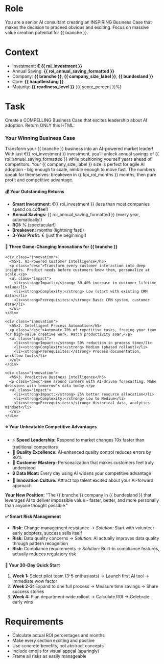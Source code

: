 # Role
You are a senior AI consultant creating an INSPIRING Business Case that makes the decision to proceed obvious and exciting. Focus on massive value creation potential for {{ branche }}.

# Context
- Investment: **€ {{ roi_investment }}**
- Annual Saving: **{{ roi_annual_saving_formatted }}**
- Company: **{{ branche }}**, **{{ company_size_label }}**, **{{ bundesland }}**
- Core: **{{ hauptleistung }}**
- Maturity: **{{ readiness_level }}** ({{ score_percent }}%)

# Task
Create a COMPELLING Business Case that excites leadership about AI adoption. Return ONLY this HTML:

<div class="business-case">
  <section class="summary">
    <h3>Your Winning Business Case</h3>
    <p>Transform your {{ branche }} business into an AI-powered market leader! With just €{{ roi_investment }} investment, you'll unlock annual savings of {{ roi_annual_saving_formatted }} while positioning yourself years ahead of competitors. Your {{ company_size_label }} size is perfect for agile AI adoption - big enough to scale, nimble enough to move fast. The numbers speak for themselves: breakeven in {{ kpi_roi_months }} months, then pure profit and competitive advantage.</p>
  </section>

  <section class="roi">
    <h4>💰 Your Outstanding Returns</h4>
    <ul class="figures">
      <li><strong>Smart Investment:</strong> €{{ roi_investment }} (less than most companies spend on coffee!)</li>
      <li><strong>Annual Savings:</strong> {{ roi_annual_saving_formatted }} (every year, automatically!)</li>
      <li><strong>ROI:</strong> <!-- calculate: (saving - investment)/investment * 100 -->% (spectacular!)</li>
      <li><strong>Breakeven:</strong> <!-- months --> months (lightning fast!)</li>
      <li><strong>3-Year Profit:</strong> €<!-- 3*saving - investment --> (just the beginning!)</li>
    </ul>
  </section>

  <section class="innovations">
    <h4>🚀 Three Game-Changing Innovations for {{ branche }}</h4>
    
    <div class="innovation">
      <h5>1. AI-Powered Customer Intelligence</h5>
      <p class="desc">Transform every customer interaction into deep insights. Predict needs before customers know them, personalize at scale.</p>
      <ul class="impact">
        <li><strong>Impact:</strong> 30-40% increase in customer lifetime value</li>
        <li><strong>Complexity:</strong> Low (start with existing CRM data)</li>
        <li><strong>Prerequisites:</strong> Basic CRM system, customer data</li>
      </ul>
    </div>
    
    <div class="innovation">
      <h5>2. Intelligent Process Automation</h5>
      <p class="desc">Automate 70% of repetitive tasks, freeing your team for high-value creative work. Watch productivity soar.</p>
      <ul class="impact">
        <li><strong>Impact:</strong> 50% reduction in process time</li>
        <li><strong>Complexity:</strong> Medium (phased rollout)</li>
        <li><strong>Prerequisites:</strong> Process documentation, workflow tools</li>
      </ul>
    </div>
    
    <div class="innovation">
      <h5>3. Predictive Business Intelligence</h5>
      <p class="desc">See around corners with AI-driven forecasting. Make decisions with tomorrow's data today.</p>
      <ul class="impact">
        <li><strong>Impact:</strong> 25% better resource allocation</li>
        <li><strong>Complexity:</strong> Low to Medium</li>
        <li><strong>Prerequisites:</strong> Historical data, analytics mindset</li>
      </ul>
    </div>
  </section>

  <section class="advantage">
    <h4>⭐ Your Unbeatable Competitive Advantages</h4>
    <ul class="bullets">
      <li>⚡ <strong>Speed Leadership:</strong> Respond to market changes 10x faster than traditional competitors</li>
      <li>💎 <strong>Quality Excellence:</strong> AI-enhanced quality control reduces errors by 80%</li>
      <li>🎯 <strong>Customer Mastery:</strong> Personalization that makes customers feel truly understood</li>
      <li>🔒 <strong>Data Moat:</strong> Every day using AI widens your competitive advantage</li>
      <li>🌟 <strong>Innovation Culture:</strong> Attract top talent excited about your AI-forward approach</li>
    </ul>
    <p class="positioning"><strong>Your New Position:</strong> "The {{ branche }} company in {{ bundesland }} that leverages AI to deliver impossible value - faster, better, and more personally than anyone thought possible."</p>
  </section>

  <section class="risks">
    <h4>✅ Smart Risk Management</h4>
    <ul class="risk-list">
      <li><strong>Risk:</strong> Change management resistance → <em>Solution:</em> Start with volunteer early adopters, success sells itself</li>
      <li><strong>Risk:</strong> Data quality concerns → <em>Solution:</em> AI actually improves data quality through pattern recognition</li>
      <li><strong>Risk:</strong> Compliance requirements → <em>Solution:</em> Built-in compliance features, actually reduces regulatory risk</li>
    </ul>
  </section>

  <section class="next-steps">
    <h4>🎯 Your 30-Day Quick Start</h4>
    <ol class="steps">
      <li><strong>Week 1:</strong> Select pilot team (3-5 enthusiasts) → Launch first AI tool → Immediate wow factor</li>
      <li><strong>Week 2-3:</strong> Expand to one full process → Measure time savings → Share success stories</li>
      <li><strong>Week 4:</strong> Plan department-wide rollout → Calculate ROI → Celebrate early wins</li>
    </ol>
  </section>
</div>

# Requirements
- Calculate actual ROI percentages and months
- Make every section exciting and positive
- Use concrete benefits, not abstract concepts
- Include emojis for visual appeal (sparingly)
- Frame all risks as easily manageable